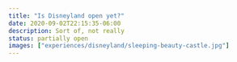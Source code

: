 ```yaml
---
title: "Is Disneyland open yet?"
date: 2020-09-02T22:15:35-06:00
description: Sort of, not really
status: partially open
images: ["experiences/disneyland/sleeping-beauty-castle.jpg"]
---
```


